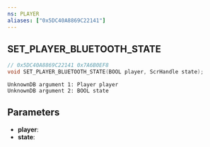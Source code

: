 ```yaml
---
ns: PLAYER
aliases: ["0x5DC40A8869C22141"]
---
```

## SET_PLAYER_BLUETOOTH_STATE

```c
// 0x5DC40A8869C22141 0x7A6B0EF8
void SET_PLAYER_BLUETOOTH_STATE(BOOL player, ScrHandle state);
```

```
UnknownDB argument 1: Player player
UnknownDB argument 2: BOOL state
```

## Parameters
* **player**:
* **state**:

